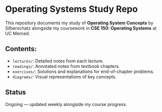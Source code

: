# Operating Systems Study Repo

This repository documents my study of **Operating System Concepts** by Silberschatz alongside my coursework in **CSE 150: Operating Systems** at UC Merced.

## Contents:
- `lectures/`: Detailed notes from each lecture.
- `readings/`: Annotated notes from textbook chapters.
- `exercises/`: Solutions and explanations for end-of-chapter problems.
- `diagrams/`: Visual representations of key concepts.

## Status
Ongoing — updated weekly alongside my course progress.